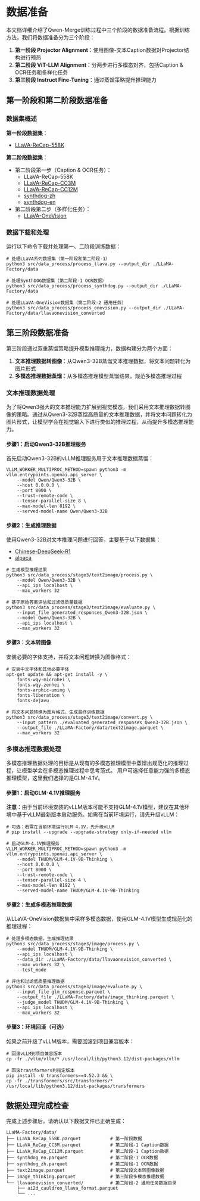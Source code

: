 # 数据准备

本文档详细介绍了Qwen-Merge训练过程中三个阶段的数据准备流程。根据训练方法，我们将数据准备分为三个阶段：

1. **第一阶段 Projector Alignment**：使用图像-文本Caption数据对Projector结构进行预热
2. **第二阶段 ViT-LLM Alignment**：分两步进行多模态对齐，包括Caption & OCR任务和多样化任务
3. **第三阶段 Instruct Fine-Tuning**：通过蒸馏策略提升推理能力

## 第一阶段和第二阶段数据准备

### 数据集概述

**第一阶段数据集**：
- [LLaVA-ReCap-558K](https://huggingface.co/datasets/lmms-lab/LLaVA-ReCap-558K)

**第二阶段数据集**：
- 第二阶段第一步（Caption & OCR任务）：
  - LLaVA-ReCap-558K
  - [LLaVA-ReCap-CC3M](https://huggingface.co/datasets/lmms-lab/LLaVA-ReCap-CC3M)  
  - [LLaVA-ReCap-CC12M](https://huggingface.co/datasets/lmms-lab/LLaVA-ReCap-CC12M)
  - [synthdog-zh](https://huggingface.co/datasets/naver-clova-ix/synthdog-zh)
  - [synthdog-en](https://huggingface.co/datasets/naver-clova-ix/synthdog-en)
- 第二阶段第二步（多样化任务）：
  - [LLaVA-OneVision](https://huggingface.co/datasets/lmms-lab/LLaVA-OneVision-Data)

### 数据下载和处理

运行以下命令下载并处理第一、二阶段训练数据：

```shell
# 处理LLaVA系列数据集（第一阶段和第二阶段-1）
python3 src/data_process/process_llava.py --output_dir ./LLaMA-Factory/data

# 处理SynthDOG数据集（第二阶段-1 OCR数据）
python3 src/data_process/process_synthdog.py --output_dir ./LLaMA-Factory/data

# 处理LLaVA-OneVision数据集（第二阶段-2 通用任务）
python3 src/data_process/process_onevision.py --output_dir ./LLaMA-Factory/data/llavaonevision_converted
```

## 第三阶段数据准备

第三阶段通过双重蒸馏策略提升模型推理能力，数据构建分为两个方面：

1. **文本推理数据转图像**：从Qwen3-32B蒸馏文本推理数据，将文本问题转化为图片形式
2. **多模态推理数据蒸馏**：从多模态推理模型蒸馏结果，规范多模态推理过程

### 文本推理数据处理

为了将Qwen3强大的文本推理能力扩展到视觉模态，我们采用文本推理数据转图像的策略。通过从Qwen3-32B蒸馏高质量的文本推理数据，并将文本问题转化为图片形式，让模型学会在视觉输入下进行类似的推理过程，从而提升多模态推理能力。

#### 步骤1：启动Qwen3-32B推理服务

首先启动Qwen3-32B的vLLM推理服务用于文本推理数据蒸馏：

```shell
VLLM_WORKER_MULTIPROC_METHOD=spawn python3 -m vllm.entrypoints.openai.api_server \
    --model Qwen/Qwen3-32B \
    --host 0.0.0.0 \
    --port 8000 \
    --trust-remote-code \
    --tensor-parallel-size 8 \
    --max-model-len 8192 \
    --served-model-name Qwen/Qwen3-32B
```

#### 步骤2：生成推理数据

使用Qwen3-32B对文本推理问题进行回答，主要基于以下数据集：
- [Chinese-DeepSeek-R1](https://huggingface.co/datasets/Congliu/Chinese-DeepSeek-R1-Distill-data-110k)
- [alpaca](https://huggingface.co/datasets/tatsu-lab/alpaca)

```shell
# 生成模型推理结果
python3 src/data_process/stage3/text2image/process.py \
    --model Qwen/Qwen3-32B \
    --api_ips localhost \
    --max_workers 32

# 基于原始答案评估和过滤低质量数据
python3 src/data_process/stage3/text2image/evaluate.py \
    --input_file generated_responses_Qwen3-32B.json \
    --model Qwen/Qwen3-32B \
    --api_ips localhost \
    --max_workers 32
```

#### 步骤3：文本转图像

安装必要的字体支持，并将文本问题转换为图像格式：

```shell
# 安装中文字体和其他必要字体
apt-get update && apt-get install -y \
    fonts-wqy-microhei \
    fonts-wqy-zenhei \
    fonts-arphic-uming \
    fonts-liberation \
    fonts-dejavu

# 将文本问题转换为图片格式，生成最终训练数据
python3 src/data_process/stage3/text2image/convert.py \
    --input_pattern ./evaluated_generated_responses_Qwen3-32B.json \
    --output_file ./LLaMA-Factory/data/text2image.parquet \
    --max_workers 32
```

### 多模态推理数据处理

多模态推理数据处理的目标是从现有的多模态推理模型中蒸馏出规范化的推理过程，让模型学会在多模态推理过程中思考范式。
用户可选择任意能力强的多模态推理模型，这里我们选择的是GLM-4.1V。
#### 步骤1：启动GLM-4.1V推理服务

**注意**：由于当前环境安装的vLLM版本可能不支持GLM-4.1V模型，建议在其他环境中基于vLLM最新版本启动服务。如需在当前环境运行，请先升级vLLM：

```shell
# 可选：若需在当前环境运行GLM-4.1V，先升级vLLM
# pip install --upgrade --upgrade-strategy only-if-needed vllm

# 启动GLM-4.1V推理服务
VLLM_WORKER_MULTIPROC_METHOD=spawn python3 -m vllm.entrypoints.openai.api_server \
    --model THUDM/GLM-4.1V-9B-Thinking \
    --host 0.0.0.0 \
    --port 8000 \
    --trust-remote-code \
    --tensor-parallel-size 4 \
    --max-model-len 8192 \
    --served-model-name THUDM/GLM-4.1V-9B-Thinking
```

#### 步骤2：生成多模态推理数据

从LLaVA-OneVision数据集中采样多模态数据，使用GLM-4.1V模型生成规范化的推理过程：

```shell
# 处理多模态数据，生成推理结果
python3 src/data_process/stage3/image/process.py \
    --model THUDM/GLM-4.1V-9B-Thinking \
    --api_ips localhost \
    --data_dir ./LLaMA-Factory/data/llavaonevision_converted \
    --max_workers 32 \
    --test_mode

# 评估和过滤低质量推理数据
python3 src/data_process/stage3/image/evaluate.py \
    --input_file glm_response.parquet \
    --output_file ./LLaMA-Factory/data/image_thinking.parquet \
    --judge_model THUDM/GLM-4.1V-9B-Thinking \
    --api_ips localhost \
    --max_workers 32
```

#### 步骤3：环境回滚（可选）

如果之前升级了vLLM版本，需要回滚到项目兼容版本：

```shell
# 回滚vLLM到项目兼容版本
cp -fr ./vllm/vllm/* /usr/local/lib/python3.12/dist-packages/vllm

# 回滚transformers到指定版本
pip install -U transformers==4.52.3 && \
cp -fr ./transformers/src/transformers/* /usr/local/lib/python3.12/dist-packages/transformers
```

## 数据处理完成检查

完成上述步骤后，请确认以下数据文件已正确生成：
```text
LLaMA-Factory/data/
├── LLaVA_ReCap_558K.parquet           # 第一阶段数据
├── LLaVA_ReCap_CC3M.parquet           # 第二阶段-1 Caption数据
├── LLaVA_ReCap_CC12M.parquet          # 第二阶段-1 Caption数据
├── synthdog_en.parquet                # 第二阶段-1 OCR数据
├── synthdog_zh.parquet                # 第二阶段-1 OCR数据
├── text2image.parquet                 # 第三阶段文本转图像数据
├── image_thinking.parquet             # 第三阶段多模态推理数据
└── llavaonevision_converted/          # 第二阶段-2 通用任务数据目录
    ├── ai2d_cauldron_llava_format.parquet
    └── ...
```

